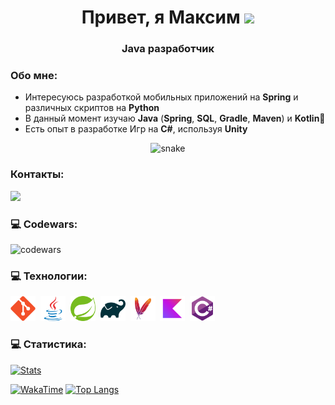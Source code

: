 <h1 align="center">Привет, я Максим
  <img src="https://github.com/blackcater/blackcater/raw/main/images/Hi.gif" height="32"/>
</h1>
<h3 align="center">Java разработчик</h3>

### Обо мне:
- Интересуюсь разработкой мобильных приложений на **Spring** и различных скриптов на **Python**
- В данный момент изучаю **Java** (**Spring**, **SQL**, **Gradle**, **Maven**) и **Kotlin**👀
- Есть опыт в разработке Игр на **C#**, используя **Unity**

<p align="center">
 <img width="600" src="https://github.com/AlexFromNorth/AlexFromNorth/blob/main/assets/github-snake.svg" alt="snake"/>
</p>


### Контакты:
<div align="space-between">
    <a style="color: white;"href="https://discord.com/users/684387725876396104">
      <img style="width: 50px" src="https://www.svgrepo.com/show/353655/discord-icon.svg">
    </a>  
</div>

### 💻 Codewars:

![codewars](https://www.codewars.com/users/Vazhamx/badges/large)

### 💻 Технологии:

<div>
  <img src="https://github.com/devicons/devicon/blob/master/icons/git/git-original.svg" title="git" alt="git" width="40" height="40"/>&nbsp
  <img src="https://github.com/devicons/devicon/blob/master/icons/java/java-original.svg" title="java" alt="html5" width="40" height="40"/>&nbsp
  <img src="https://github.com/devicons/devicon/blob/master/icons/spring/spring-original.svg" title="spring" alt="css" width="40" height="40"/>&nbsp
  <img src="https://github.com/devicons/devicon/blob/master/icons/gradle/gradle-original.svg" title="gradle" alt="javascript" width="40" height="40"/>&nbsp
  <img src="https://github.com/devicons/devicon/blob/master/icons/maven/maven-original.svg" title="maven" alt="reactjs" width="40" height="40"/>&nbsp
  <img src="https://github.com/devicons/devicon/blob/master/icons/kotlin/kotlin-original.svg" title="kotlin" alt="sass/scss" width="40" height="40"/>&nbsp;
  <img src="https://github.com/devicons/devicon/blob/master/icons/csharp/csharp-original.svg" title="csharp" alt="electron" width="40" height="40"/>&nbsp;
</div>

### 💻 Статистика:

[![Stats](https://github-readme-stats.vercel.app/api?username=vazhmax&theme=dracula&show_icons=true&hide=contribs,issues&custom_title=%D0%A1%D1%82%D0%B0%D1%82%D0%B8%D1%81%D1%82%D0%B8%D0%BA%D0%B0:&rank_icon=github&locale=ru&border_color=0d1117)](https://github-readme-stats.vercel.app/api?username=vazhmax&theme=dracula&show_icons=true&hide=contribs,issues&custom_title=%D0%A1%D1%82%D0%B0%D1%82%D0%B8%D1%81%D1%82%D0%B8%D0%BA%D0%B0:&rank_icon=github&locale=ru&border_color=0d1117)

[![WakaTime](https://github-readme-stats.vercel.app/api/wakatime?username=vazhmax&theme=dracula&custom_title=WakaTime:&locale=ru&border_color=0d1117&&text_color=70a5d3&title_color=CD5BA5&langs_count=5)](https://wakatime.com/@vazhmax)
[![Top Langs](https://github-readme-stats.vercel.app/api/top-langs?username=vazhmax&theme=dracula&layout=compact&custom_title=%D0%A1%D0%B0%D0%BC%D1%8B%D0%B5%20%D0%B8%D1%81%D0%BF%D0%BE%D0%BB%D1%8C%D0%B7%D1%83%D0%B5%D0%BC%D1%8B%D0%B5%20%D1%8F%D0%B7%D1%8B%D0%BA%D0%B8:&locale=ru&border_color=0d1117&&text_color=70a5d3&title_color=CD5BA5)](https://github-readme-stats.vercel.app/api/top-langs?username=vazhmax&theme=tokyonight&layout=compact&custom_title=%D0%A1%D0%B0%D0%BC%D1%8B%D0%B5%20%D0%B8%D1%81%D0%BF%D0%BE%D0%BB%D1%8C%D0%B7%D1%83%D0%B5%D0%BC%D1%8B%D0%B5%20%D1%8F%D0%B7%D1%8B%D0%BA%D0%B8:&locale=ru&border_color=0d1117&&text_color=70a5d3&title_color=CD5BA5)
